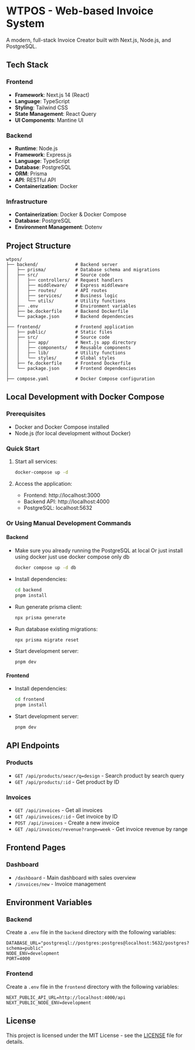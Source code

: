 # WTPOS - Web-based Invoice System

A modern, full-stack Invoice Creator built with Next.js, Node.js, and PostgreSQL.

## Tech Stack

### Frontend
- **Framework**: Next.js 14 (React)
- **Language**: TypeScript
- **Styling**: Tailwind CSS
- **State Management**: React Query
- **UI Components**: Mantine UI

### Backend
- **Runtime**: Node.js
- **Framework**: Express.js
- **Language**: TypeScript
- **Database**: PostgreSQL
- **ORM**: Prisma
- **API**: RESTful API
- **Containerization**: Docker

### Infrastructure
- **Containerization**: Docker & Docker Compose
- **Database**: PostgreSQL
- **Environment Management**: Dotenv

## Project Structure

```
wtpos/
├── backend/              # Backend server
│   ├── prisma/           # Database schema and migrations
│   ├── src/              # Source code
│   │   ├── controllers/  # Request handlers
│   │   ├── middleware/   # Express middleware
│   │   ├── routes/       # API routes
│   │   ├── services/     # Business logic
│   │   └── utils/        # Utility functions
│   ├── .env              # Environment variables
│   ├── be.dockerfile     # Backend Dockerfile
│   └── package.json      # Backend dependencies
│
├── frontend/             # Frontend application
│   ├── public/           # Static files
│   ├── src/              # Source code
│   │   ├── app/          # Next.js app directory
│   │   ├── components/   # Reusable components
│   │   ├── lib/          # Utility functions
│   │   └── styles/       # Global styles
│   ├── fe.dockerfile     # Frontend Dockerfile
│   └── package.json      # Frontend dependencies
│
├── compose.yaml          # Docker Compose configuration
```

## Local Development with Docker Compose

### Prerequisites
- Docker and Docker Compose installed
- Node.js (for local development without Docker)

### Quick Start


1. Start all services:
   ```bash
   docker-compose up -d
   ```

3. Access the application:
   - Frontend: http://localhost:3000
   - Backend API: http://localhost:4000
   - PostgreSQL: localhost:5632

### Or Using Manual Development Commands

#### Backend
- Make sure you already running the PostgreSQL at local
  Or just install using docker just use docker compose only db
    ```bash
    docker compose up -d db
    ```

- Install dependencies:
  ```bash
  cd backend
  pnpm install
  ```

- Run generate prisma client:
  ```bash
  npx prisma generate
  ```

- Run database existing migrations:
  ```bash
  npx prisma migrate reset
  ```

- Start development server:
  ```bash
  pnpm dev
  ```

#### Frontend
- Install dependencies:
  ```bash
  cd frontend
  pnpm install
  ```

- Start development server:
  ```bash
  pnpm dev
  ```

## API Endpoints

### Products
- `GET /api/products/seacr/q=design` - Search product by search query
- `GET /api/products/:id` - Get product by ID

### Invoices
- `GET /api/invoices` - Get all invoices
- `GET /api/invoices/:id` - Get invoice by ID
- `POST /api/invoices` - Create a new invoice
- `GET /api/invoices/revenue?range=week` - Get invoice revenue by range

## Frontend Pages

### Dashboard
- `/dashboard` - Main dashboard with sales overview
- `/invoices/new` - Invoice management

## Environment Variables

### Backend
Create a `.env` file in the `backend` directory with the following variables:

```env
DATABASE_URL="postgresql://postgres:postgres@localhost:5632/postgres?schema=public"
NODE_ENV=development
PORT=4000
```

### Frontend
Create a `.env` file in the `frontend` directory with the following variables:

```env
NEXT_PUBLIC_API_URL=http://localhost:4000/api
NEXT_PUBLIC_NODE_ENV=development
```

## License

This project is licensed under the MIT License - see the [LICENSE](LICENSE) file for details.
